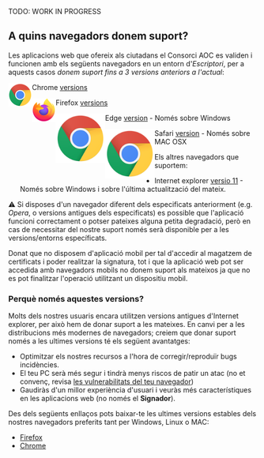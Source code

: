 TODO: WORK IN PROGRESS

<h2>A quins navegadors donem suport?</h2>

Les aplicacions web que ofereix als ciutadans el Consorci AOC es validen i funcionen amb els següents navegadors en un entorn d'*Escriptori*, per a aquests casos *donem suport fins a 3 versions anteriors a l'actual*:

<div style="width:100%;">
<img align="left" width="48" height="48" src="img/browser/chrome_48x48.png?raw=true">Chrome <a href="https://en.wikipedia.org/wiki/Google_Chrome_version_history">versions</a>
</div>

<img align="left" width="48" height="48" src="img/browser/firefox_48x48.png?raw=true"></img>
Firefox <a href="https://en.wikipedia.org/wiki/Firefox_version_history#Release_history">versions</a>


<img align="left" width="100" height="100" src="img/browser/chrome.png?raw=true">

Edge [version](https://en.wikipedia.org/wiki/Microsoft_Edge#Release_history) - Només sobre Windows


<img align="left" width="100" height="100" src="img/browser/chrome.png?raw=true"></img>

Safari [version](https://en.wikipedia.org/wiki/Safari_version_history) - Només sobre MAC OSX

 
Els altres navegadors que suportem:
 
- Internet explorer [versio 11](https://en.wikipedia.org/wiki/Internet_Explorer_version_history#Release_history_for_desktop_Windows_OS_version) - Només sobre Windows i sobre l'última actualització del mateix.

:warning: Si disposes d'un navegador diferent dels especificats anteriorment (e.g. *Opera*, o versions antigues dels especificats) es possible que l'aplicació funcioni correctament o potser pateixes alguna petita degradació, però en cas de necessitar del nostre suport només serà disponible per a les versions/entorns específicats.
 

Donat que no disposem d'aplicació mobil per tal d'accedir al magatzem de certificats i poder realitzar la signatura, tot i que la aplicació web pot ser accedida amb navegadors mobils no donem suport als mateixos ja que no es pot finalitzar l'operació utilitzant un dispositiu mobil.



<h3>Perquè només aquestes versions?</h3>

Molts dels nostres usuaris encara utilitzen versions antigues d'Internet explorer, per això hem de donar suport a les mateixes. En canvi per a les distribucions més modernes de navegadors; creiem que donar suport només a les ultimes versions té els següent avantatges:

 - Optimitzar els nostres recursos a l'hora de corregir/reproduïr bugs incidències.
 - El teu PC serà més segur i tindrà menys riscos de patir un atac (no et convenç, revisa [les vulnerabilitats del teu navegador](https://www.ssllabs.com/ssltest/viewMyClient.html))
 - Gaudiràs d'un millor experiència d'usuari i veuràs més característiques en les aplicacions web (no només el **Signador**).
 
Des dels següents enllaços pots baixar-te les ultimes versions estables dels nostres navegadors preferits tant per Windows, Linux o MAC:
 
  - [Firefox](https://www.mozilla.org/ca/firefox/new/)
  - [Chrome](https://www.google.com/chrome/browser/desktop/index.html)
